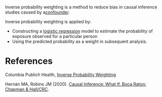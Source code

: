 Inverse probability weighting is a method to reduce bias in causal inference studies caused by a[confounder](Glossary.md##Confounder).

Inverse probability weighting is applied by:
- Constructing a [logistic regression](https://en.wikipedia.org/wiki/Logistic_regression) model to estimate the probability of exposure observed for a particular person
- Using the predicted probability as a weight in subsequent analysis.

# References

Columbia Publich Health, [Inverse Probability Weighting](https://www.publichealth.columbia.edu/research/population-health-methods/inverse-probability-weighting#:~:text=Inverse%20probability%20weighting%20relies%20on,a%20weight%20in%20subsequent%20analyses.)

Hernán MA, Robins JM (2020). [Causal Inference: What If. Boca Raton: Chapman & Hall/CRC](https://www.hsph.harvard.edu/miguel-hernan/causal-inference-book/).